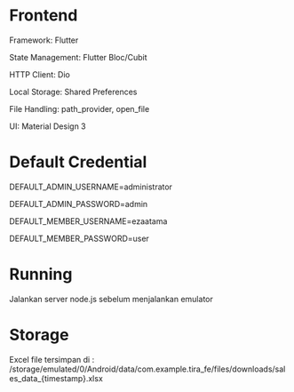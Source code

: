 # Frontend

Framework: Flutter

State Management: Flutter Bloc/Cubit

HTTP Client: Dio

Local Storage: Shared Preferences

File Handling: path_provider, open_file

UI: Material Design 3

# Default Credential

DEFAULT_ADMIN_USERNAME=administrator

DEFAULT_ADMIN_PASSWORD=admin

DEFAULT_MEMBER_USERNAME=ezaatama

DEFAULT_MEMBER_PASSWORD=user

# Running

Jalankan server node.js sebelum menjalankan emulator

# Storage

Excel file tersimpan di : /storage/emulated/0/Android/data/com.example.tira_fe/files/downloads/sales_data_{timestamp}.xlsx
